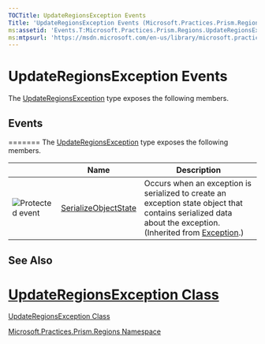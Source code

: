 ```yaml
---
TOCTitle: UpdateRegionsException Events
Title: 'UpdateRegionsException Events (Microsoft.Practices.Prism.Regions)'
ms:assetid: 'Events.T:Microsoft.Practices.Prism.Regions.UpdateRegionsException'
ms:mtpsurl: 'https://msdn.microsoft.com/en-us/library/microsoft.practices.prism.regions.updateregionsexception_events(v=pandp.50)'
---
```



# UpdateRegionsException Events



The [UpdateRegionsException](https://msdn.microsoft.com/en-us/library/microsoft.practices.prism.regions.updateregionsexception(v=pandp.50)) type exposes the following members.

## Events
=======
The [UpdateRegionsException](https://msdn.microsoft.com/library/microsoft.practices.prism.regions.updateregionsexception) type exposes the following members.



<table>

<thead>
<tr class="header">
<th> </th>
<th>Name</th>
<th>Description</th>
</tr>
</thead>
<tbody>
<tr class="odd">
<td><img src="https://msdn.microsoft.com/en-us/Dn736148.protevent(en-us,PandP.50).gif" title="Protected event" /></td>
<td><a href="http://msdn.microsoft.com/en-us/library/ee332915">SerializeObjectState</a></td>
<td><div class="summary">
Occurs when an exception is serialized to create an exception state object that contains serialized data about the exception.
</div>
(Inherited from <a href="http://msdn.microsoft.com/en-us/library/c18k6c59">Exception</a>.)</td>
</tr>
</tbody>
</table>

## See Also


[UpdateRegionsException Class](https://msdn.microsoft.com/en-us/library/microsoft.practices.prism.regions.updateregionsexception(v=pandp.50))
=======

[UpdateRegionsException Class](https://msdn.microsoft.com/library/microsoft.practices.prism.regions.updateregionsexception)


[Microsoft.Practices.Prism.Regions Namespace](https://msdn.microsoft.com/en-us/library/microsoft.practices.prism.regions(v=pandp.50))
